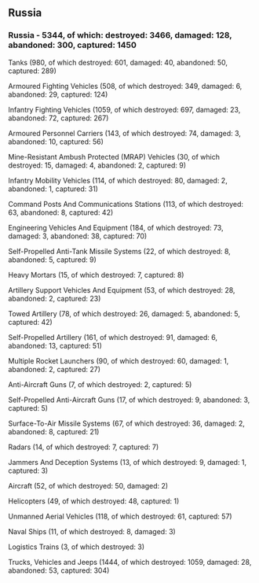 
 
 ## Russia
 
 ### Russia - 5344, of which: destroyed: 3466, damaged: 128, abandoned: 300, captured: 1450

 

 

 Tanks (980, of which destroyed: 601, damaged: 40, abandoned: 50, captured: 289)

 Armoured Fighting Vehicles (508, of which destroyed: 349, damaged: 6, abandoned: 29, captured: 124)

 Infantry Fighting Vehicles (1059, of which destroyed: 697, damaged: 23, abandoned: 72, captured: 267)

 Armoured Personnel Carriers (143, of which destroyed: 74, damaged: 3, abandoned: 10, captured: 56)

 Mine-Resistant Ambush Protected (MRAP) Vehicles (30, of which destroyed: 15, damaged: 4, abandoned: 2, captured: 9)

 Infantry Mobility Vehicles (114, of which destroyed: 80, damaged: 2, abandoned: 1, captured: 31)

 Command Posts And Communications Stations (113, of which destroyed: 63, abandoned: 8, captured: 42)

 Engineering Vehicles And Equipment (184, of which destroyed: 73, damaged: 3, abandoned: 38, captured: 70)

 Self-Propelled Anti-Tank Missile Systems (22, of which destroyed: 8, abandoned: 5, captured: 9)

 Heavy Mortars (15, of which destroyed: 7, captured: 8)

 Artillery Support Vehicles And Equipment (53, of which destroyed: 28, abandoned: 2, captured: 23)

 Towed Artillery (78, of which destroyed: 26, damaged: 5, abandoned: 5, captured: 42)

 Self-Propelled Artillery (161, of which destroyed: 91, damaged: 6, abandoned: 13, captured: 51)

 Multiple Rocket Launchers (90, of which destroyed: 60, damaged: 1, abandoned: 2, captured: 27)

 Anti-Aircraft Guns (7, of which destroyed: 2, captured: 5)

 Self-Propelled Anti-Aircraft Guns (17, of which destroyed: 9, abandoned: 3, captured: 5)

 Surface-To-Air Missile Systems (67, of which destroyed: 36, damaged: 2, abandoned: 8, captured: 21)

 Radars (14, of which destroyed: 7, captured: 7)

 Jammers And Deception Systems (13, of which destroyed: 9, damaged: 1, captured: 3)

 Aircraft (52, of which destroyed: 50, damaged: 2)

 Helicopters (49, of which destroyed: 48, captured: 1)

 Unmanned Aerial Vehicles (118, of which destroyed: 61, captured: 57)

 Naval Ships (11, of which destroyed: 8, damaged: 3)

 Logistics Trains (3, of which destroyed: 3)

 Trucks, Vehicles and Jeeps (1444, of which destroyed: 1059, damaged: 28, abandoned: 53, captured: 304)

